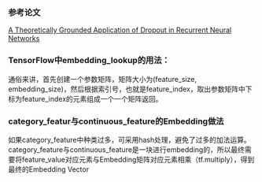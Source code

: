 ### 参考论文
[A Theoretically Grounded Application of Dropout in Recurrent Neural Networks](https://arxiv.org/pdf/1512.05287.pdf)

### TensorFlow中embedding_lookup的用法：
通俗来讲，首先创建一个参数矩阵，矩阵大小为(feature_size, embedding_size)，然后根据索引号，也就是feature_index，取出参数矩阵中下标为feature_index的元素组成一个一个矩阵返回。  

### category_featur与continuous_feature的Embedding做法
如果category_feature中种类过多，可采用hash处理，避免了过多的加法运算。  
category_feature与continuous_feature是一块进行embedding的，所以最终需要将feature_value对应元素与Embedding矩阵对应元素相乘（tf.multiply），得到最终的Embedding Vector
